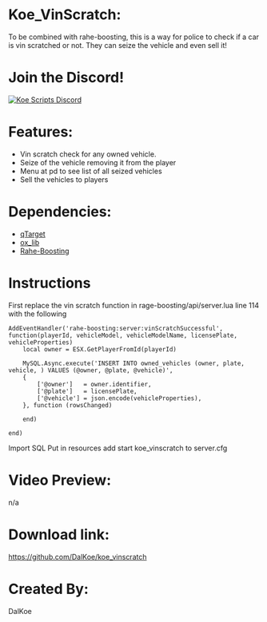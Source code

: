 # Koe_VinScratch:
To be combined with rahe-boosting, this is a way for police to check if a car is vin scratched or not. They can seize the vehicle and even sell it!

# Join the Discord!

[![Koe Scripts Discord](https://media.discordapp.net/attachments/973750342263144558/1003740741178249318/invite.png?width=810&height=216)](https://discord.gg/5JuxDnNm94)

# Features:
* Vin scratch check for any owned vehicle.
* Seize of the vehicle removing it from the player
* Menu at pd to see list of all seized vehicles
* Sell the vehicles to players

# Dependencies:
* [qTarget](https://github.com/overextended/qtarget)
* [ox_lib](https://github.com/overextended/ox_lib)
* [Rahe-Boosting](https://forum.cfx.re/t/paid-rahe-boosting-system-esx-qb-custom/4858796)

# Instructions
First replace the vin scratch function in rage-boosting/api/server.lua line 114 with the following

```
AddEventHandler('rahe-boosting:server:vinScratchSuccessful', function(playerId, vehicleModel, vehicleModelName, licensePlate, vehicleProperties)
	local owner = ESX.GetPlayerFromId(playerId)

	MySQL.Async.execute('INSERT INTO owned_vehicles (owner, plate, vehicle, ) VALUES (@owner, @plate, @vehicle)',
	{
		['@owner']   = owner.identifier,
		['@plate']   = licensePlate,
		['@vehicle'] = json.encode(vehicleProperties),
	}, function (rowsChanged)

	end)

end)
```

Import SQL
Put in resources
add start koe_vinscratch to server.cfg

# Video Preview:
n/a

# Download link:
https://github.com/DalKoe/koe_vinscratch

# Created By:
DalKoe
